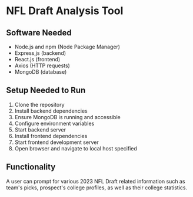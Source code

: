 # NFL Draft Analysis Tool

## Software Needed

- Node.js and npm (Node Package Manager)
- Express,js (backend)
- React.js (frontend)
- Axios (HTTP requests)
- MongoDB (database)

## Setup Needed to Run

1. Clone the repository
2. Install backend dependencies
3. Ensure MongoDB is running and accessible
4. Configure environment variables
5. Start backend server
6. Install frontend dependencies
7. Start frontend development server
8. Open browser and navigate to local host specified

## Functionality

A user can prompt for various 2023 NFL Draft related information such as team's picks, prospect's college profiles, as well as their college statistics.
